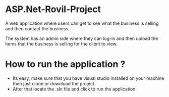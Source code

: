 # ASP.Net-Rovil-Project
<p> A web application where users can get to see what the business is selling and then contact the business. </p>
<p> The system has an admin side where they can log-in and then upload the items that the business is selling for the client to view. </p>

# How to run the application ?
<ul>
  <li> Its easy, make sure that you have visual studio installed on your machine then just clone or download the project. </li>
  <li> After that locate the .sln file and click to run the application. </li>
</ul>


